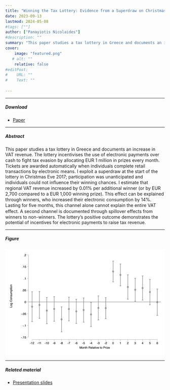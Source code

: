 ```yaml
---
title: "Winning the Tax Lottery: Evidence from a Superdraw on Christmas Eve" 
date: 2023-09-13
lastmod: 2024-05-08
#tags: [""]
author: ["Panayiotis Nicolaides"]
#description: "" 
summary: "This paper studies a tax lottery in Greece and documents an increase in VAT revenue. The lottery incentivises the use of electronic payments over cash to ﬁght tax evasion by allocating EUR 1 million in prizes every month. Tickets are awarded automatically when individuals complete retail transactions by electronic means. I exploit a superdraw at the start of the lottery in Christmas Eve 2017; participation was unanticipated and individuals could not inﬂuence their winning chances. I estimate that regional VAT revenue increased by 0.01% per additional winner (or by EUR 2,700 compared to a EUR 1,000 winning prize). This eﬀect can be explained through winners, who increased their electronic consumption by 14%. Lasting for ﬁve months, this channel alone cannot explain the entire VAT eﬀect. A second channel is documented through spillover eﬀects from winners to non-winners. The lottery’s positive outcome demonstrates the potential of incentives for electronic payments to raise tax revenue." 
cover:
    image: "featured.png"
   # alt: ""
    relative: false
#editPost:
#    URL: ""
#    Text: ""

---
```


---

##### Download

+ [Paper](lottery.pdf)

---

##### Abstract

This paper studies a tax lottery in Greece and documents an increase in VAT revenue. The lottery incentivises the use of electronic payments over cash to ﬁght tax evasion by allocating EUR 1 million in prizes every month. Tickets are awarded automatically when individuals complete retail transactions by electronic means. I exploit a superdraw at the start of the lottery in Christmas Eve 2017; participation was unanticipated and individuals could not inﬂuence their winning chances. I estimate that regional VAT revenue increased by 0.01% per additional winner (or by EUR 2,700 compared to a EUR 1,000 winning prize). This eﬀect can be explained through winners, who increased their electronic consumption by 14%. Lasting for ﬁve months, this channel alone cannot explain the entire VAT eﬀect. A second channel is documented through spillover eﬀects from winners to non-winners. The lottery’s positive outcome demonstrates the potential of incentives for electronic payments to raise tax revenue.

---

##### Figure

![](featured.png)


---

##### Related material

+ [Presentation slides](vat_present.pdf)


